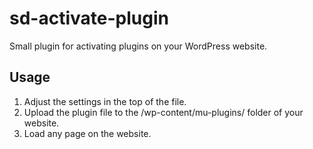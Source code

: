 # sd-activate-plugin

Small plugin for activating plugins on your WordPress website.

## Usage

1. Adjust the settings in the top of the file.
2. Upload the plugin file to the /wp-content/mu-plugins/ folder of your website.
3. Load any page on the website.
